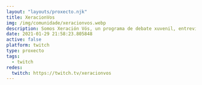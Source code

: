 ```yaml
---
layout: "layouts/proxecto.njk"
title: XeracionVos
img: /img/comunidade/xeracionvos.webp
description: Somos Xeración Vós, un programa de debate xuvenil, entrevistas varias e información e análise sobre a actualidade política, económica e social.
date: 2021-01-29 21:58:23.805848
active: false
platform: twitch
type: proxecto
tags:
  - twitch
redes:
  twitch: https://twitch.tv/xeracionvos
---
```

